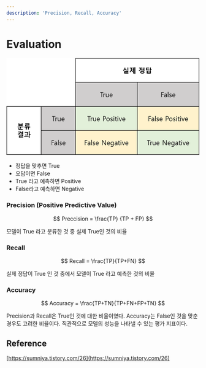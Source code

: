 ```yaml
---
description: 'Precision, Recall, Accuracy'
---
```


# Evaluation

![Confusion Matrix](.gitbook/assets/image%20%28454%29.png)

* 정답을 맞추면 True
* 오답이면 False
* True 라고 예측하면 Positive
* False라고 예측하면 Negative

### Precision \(Positive Predictive Value\)

$$
Preccision = \frac{TP} {TP + FP}
$$

모델이 True 라고 분류한 것 중 실제 True인 것의 비율

### Recall

$$
Recall = \frac{TP}{TP+FN}
$$

실제 정답이 True 인 것 중에서 모델이 True 라고 예측한 것의 비율

### Accuracy

$$
Accuracy = \frac{TP+TN}{TP+FN+FP+TN}
$$

Precision과 Recall은 True인 것에 대한 비율이였다. Accuracy는 False인 것을 맞춘 경우도 고려한 비율이다. 직관적으로 모델의 성능을 나타낼 수 있는 평가 지표이다.

## Reference

[https://sumniya.tistory.com/26](https://sumniya.tistory.com/26)

